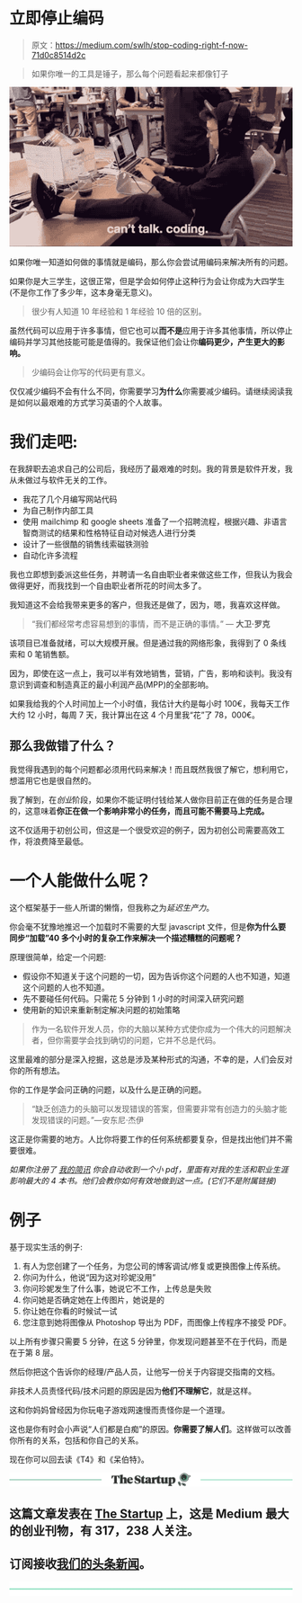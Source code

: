 # 立即停止编码

> 原文：<https://medium.com/swlh/stop-coding-right-f-now-71d0c8514d2c>

> 如果你唯一的工具是锤子，那么每个问题看起来都像钉子

![](img/9e46f9201390dd357cc16810894f4107.png)

如果你唯一知道如何做的事情就是编码，那么你会尝试用编码来解决所有的问题。

如果你是大三学生，这很正常，但是学会如何停止这种行为会让你成为大四学生(不是你工作了多少年，这本身毫无意义)。

> 很少有人知道 10 年经验和 1 年经验 10 倍的区别。

虽然代码可以应用于许多事情，但它也可以**而不是**应用于许多其他事情，所以停止编码并学习其他技能可能是值得的。我保证他们会让你**编码更少，产生更大的影响。**

> 少编码会让你写的代码更有意义。

仅仅减少编码不会有什么不同，你需要学习**为什么**你需要减少编码。请继续阅读我是如何以最艰难的方式学习英语的个人故事。

# 我们走吧:

在我辞职去追求自己的公司后，我经历了最艰难的时刻。我的背景是软件开发，我从未做过与软件无关的工作。

*   我花了几个月编写网站代码
*   为自己制作内部工具
*   使用 mailchimp 和 google sheets 准备了一个招聘流程，根据兴趣、非语言智商测试的结果和性格特征自动对候选人进行分类
*   设计了一些很酷的销售线索磁铁测验
*   自动化许多流程

我也立即想到委派这些任务，并聘请一名自由职业者来做这些工作，但我认为我会做得更好，而我找到一个自由职业者所花的时间太多了。

我知道这不会给我带来更多的客户，但我还是做了，因为，嗯，我喜欢这样做。

> “我们都经常考虑容易想到的事情，而不是正确的事情。”
> ― **大卫·罗克**

该项目已准备就绪，可以大规模开展。但是通过我的网络形象，我得到了 0 条线索和 0 笔销售额。

因为，即使在这一点上，我可以半有效地销售，营销，广告，影响和谈判。我没有意识到调查和制造真正的最小利润产品(MPP)的全部影响。

如果我给我的个人时间加上一个小时值，我估计大约是每小时 100€，我每天工作大约 12 小时，每周 7 天，我计算出在这 4 个月里我“花”了 78，000€。

## 那么我做错了什么？

我觉得我遇到的每个问题都必须用代码来解决！而且既然我很了解它，想利用它，想滥用它也是很自然的。

我了解到，在*创业*阶段，如果你不能证明付钱给某人做你目前正在做的任务是合理的，这意味着**你正在做一个影响非常小的任务，而且可能不需要马上完成。**

这不仅适用于初创公司，但这是一个很受欢迎的例子，因为初创公司需要高效工作，将浪费降至最低。

# 一个人能做什么呢？

这个框架基于一些人所谓的懒惰，但我称之为*延迟生产力*。

你会毫不犹豫地推迟一个加载时不需要的大型 javascript 文件，但是**你为什么要同步“加载”40 多个小时的复杂工作来解决一个描述糟糕的问题呢？**

原理很简单，给定一个问题:

*   假设你不知道关于这个问题的一切，因为告诉你这个问题的人也不知道，知道这个问题的人也不知道。
*   先不要碰任何代码。只需花 5 分钟到 1 小时的时间深入研究问题
*   使用新的知识来重新制定解决问题的初始策略

> 作为一名软件开发人员，你的大脑以某种方式使你成为一个伟大的问题解决者，但你需要学会找到确切的问题，它并不总是代码。

这里最难的部分是深入挖掘，这总是涉及某种形式的沟通，不幸的是，人们会反对你的所有想法。

你的工作是学会问正确的问题，以及什么是正确的问题。

> “缺乏创造力的头脑可以发现错误的答案，但需要非常有创造力的头脑才能发现错误的问题。”—安东尼·杰伊

这正是你需要的地方。人比你将要工作的任何系统都要复杂，但是找出他们并不需要很难。

*如果你注册了* [*我的简讯*](https://upscri.be/a92952-2/) *你会自动收到一个小 pdf，里面有对我的生活和职业生涯影响最大的 4 本书。他们会教你如何有效地做到这一点。(它们不是附属链接)*

# 例子

基于现实生活的例子:

1.  有人为您创建了一个任务，为您公司的博客调试/修复或更换图像上传系统。
2.  你问为什么，他说“因为这对珍妮没用”
3.  你问珍妮发生了什么事，她说它不工作，上传总是失败
4.  你问她是否确定她在上传图片，她说是的
5.  你让她在你看的时候试一试
6.  您注意到她将图像从 Photoshop 导出为 PDF，而图像上传程序不接受 PDF。

以上所有步骤只需要 5 分钟，在这 5 分钟里，你发现问题甚至不在于代码，而是在于第 8 层。

然后你把这个告诉你的经理/产品人员，让他写一份关于内容提交指南的文档。

非技术人员责怪代码/技术问题的原因是因为**他们不理解它**，就是这样。

这和你妈妈曾经因为你玩电子游戏网速慢而责怪你是一个道理。

这也是你有时会小声说“人们都是白痴”的原因。**你需要了解人们**。这样做可以改善你所有的关系，包括和你自己的关系。

现在你可以回去读《T4》和《呆伯特》。

[![](img/308a8d84fb9b2fab43d66c117fcc4bb4.png)](https://medium.com/swlh)

## 这篇文章发表在 [The Startup](https://medium.com/swlh) 上，这是 Medium 最大的创业刊物，有 317，238 人关注。

## 订阅接收[我们的头条新闻](http://growthsupply.com/the-startup-newsletter/)。

[![](img/b0164736ea17a63403e660de5dedf91a.png)](https://medium.com/swlh)